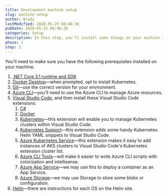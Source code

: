 ```yaml
---
title: Development machine setup
slug: machine-setup
author: Brady
lastModified: 2020-05-25 08:46:36
pubDate: 2020-05-25 08:46:36
categories: Setup
description: In this step, you'll install some things on your machine that will make developing with .NET Core, Azure, and Kubernetes easier.
phase: 1
step: 2
---
```


You'll need to make sure you have the following prerequisites installed on your machine.

1. [.NET Core 3.1 runtime and SDK](https://dotnet.microsoft.com/download)
1. [Docker Desktop](https://www.docker.com/get-started)&mdash;when prompted, opt to install Kubernetes.
1. [Git](https://git-scm.com/downloads)&mdash;use the correct version for your environment.
1. [Azure CLI](https://docs.microsoft.com/cli/azure/install-azure-cli?view=azure-cli-latest)&mdash;you'll need to use the Azure CLI to manage Azure resources.
1. [Visual Studio Code](https://code.visualstudio.com/), and then install these Visual Studio Code extensions:
    1. [C#](https://marketplace.visualstudio.com/items?itemName=ms-dotnettools.csharp)
    1. [Docker](https://marketplace.visualstudio.com/items?itemName=ms-azuretools.vscode-docker)
    1. [Kubernetes](https://marketplace.visualstudio.com/items?itemName=ms-kubernetes-tools.vscode-kubernetes-tools)&mdash;this extension will enable you to manage Kubernetes clusters within Visual Studio Code.
    1. [Kubernetes Support](https://marketplace.visualstudio.com/items?itemName=ipedrazas.kubernetes-snippets)&mdash;this extension adds some handy Kubernetes Helm YAML snippets to Visual Studio Code.
    1. [Azure Kubernetes Service](https://marketplace.visualstudio.com/items?itemName=ms-kubernetes-tools.vscode-aks-tools)&mdash;this extension makes it easy to add instances of AKS clusters to Visual Studio Code's Kubernetes extension cluster list.
    1. [Azure CLI Tools](https://marketplace.visualstudio.com/items?itemName=ms-vscode.azurecli)&mdash;will make it easier to write Azure CLI scripts with colorization and intellisense.
    1. [Azure App Service](https://marketplace.visualstudio.com/items?itemName=ms-azuretools.vscode-azureappservice)&mdash;we may use this to deploy a container as an App Service.
    1. [Azure Storage](https://marketplace.visualstudio.com/items?itemName=ms-azuretools.vscode-azurestorage)&mdash;we may use Storage to store some blobs or configuration.
1. [Helm](https://helm.sh/docs/intro/install/)&mdash;there are instructions for each OS on the Helm site.
